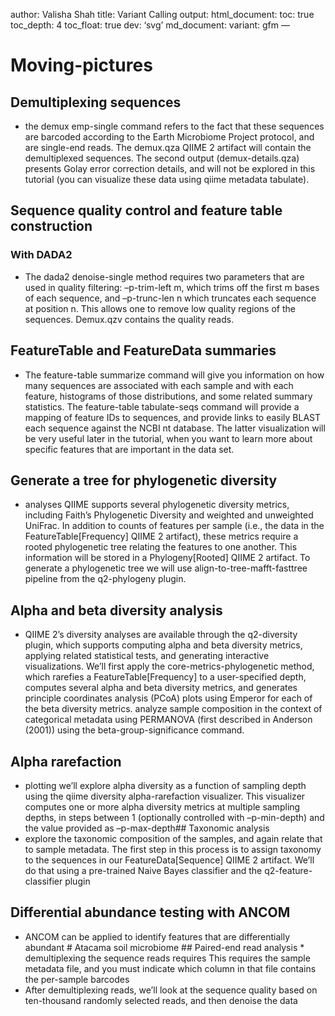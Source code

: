 author: Valisha Shah title: Variant Calling output: html\_document: toc:
true toc\_depth: 4 toc\_float: true dev: ‘svg’ md\_document: variant:
gfm —

Moving-pictures
===============

Demultiplexing sequences
------------------------

-   the demux emp-single command refers to the fact that these sequences
    are barcoded according to the Earth Microbiome Project protocol, and
    are single-end reads. The demux.qza QIIME 2 artifact will contain
    the demultiplexed sequences. The second output (demux-details.qza)
    presents Golay error correction details, and will not be explored in
    this tutorial (you can visualize these data using qiime metadata
    tabulate).

Sequence quality control and feature table construction
-------------------------------------------------------

### With DADA2

-   The dada2 denoise-single method requires two parameters that are
    used in quality filtering: –p-trim-left m, which trims off the first
    m bases of each sequence, and –p-trunc-len n which truncates each
    sequence at position n. This allows one to remove low quality
    regions of the sequences. Demux.qzv contains the quality reads.

FeatureTable and FeatureData summaries
--------------------------------------

-   The feature-table summarize command will give you information on how
    many sequences are associated with each sample and with each
    feature, histograms of those distributions, and some related summary
    statistics. The feature-table tabulate-seqs command will provide a
    mapping of feature IDs to sequences, and provide links to easily
    BLAST each sequence against the NCBI nt database. The latter
    visualization will be very useful later in the tutorial, when you
    want to learn more about specific features that are important in the
    data set.

Generate a tree for phylogenetic diversity
------------------------------------------

-   analyses QIIME supports several phylogenetic diversity metrics,
    including Faith’s Phylogenetic Diversity and weighted and unweighted
    UniFrac. In addition to counts of features per sample (i.e., the
    data in the FeatureTable\[Frequency\] QIIME 2 artifact), these
    metrics require a rooted phylogenetic tree relating the features to
    one another. This information will be stored in a
    Phylogeny\[Rooted\] QIIME 2 artifact. To generate a phylogenetic
    tree we will use align-to-tree-mafft-fasttree pipeline from the
    q2-phylogeny plugin.

Alpha and beta diversity analysis
---------------------------------

-   QIIME 2’s diversity analyses are available through the q2-diversity
    plugin, which supports computing alpha and beta diversity metrics,
    applying related statistical tests, and generating interactive
    visualizations. We’ll first apply the core-metrics-phylogenetic
    method, which rarefies a FeatureTable\[Frequency\] to a
    user-specified depth, computes several alpha and beta diversity
    metrics, and generates principle coordinates analysis (PCoA) plots
    using Emperor for each of the beta diversity metrics. analyze sample
    composition in the context of categorical metadata using PERMANOVA
    (first described in Anderson (2001)) using the
    beta-group-significance command.

Alpha rarefaction
-----------------

-   plotting we’ll explore alpha diversity as a function of sampling
    depth using the qiime diversity alpha-rarefaction visualizer. This
    visualizer computes one or more alpha diversity metrics at multiple
    sampling depths, in steps between 1 (optionally controlled with
    –p-min-depth) and the value provided as –p-max-depth\#\# Taxonomic
    analysis
-   explore the taxonomic composition of the samples, and again relate
    that to sample metadata. The first step in this process is to assign
    taxonomy to the sequences in our FeatureData\[Sequence\] QIIME 2
    artifact. We’ll do that using a pre-trained Naive Bayes classifier
    and the q2-feature-classifier plugin

Differential abundance testing with ANCOM
-----------------------------------------

-   ANCOM can be applied to identify features that are differentially
    abundant \# Atacama soil microbiome \#\# Paired-end read analysis \*
    demultiplexing the sequence reads requires This requires the sample
    metadata file, and you must indicate which column in that file
    contains the per-sample barcodes
-   After demultiplexing reads, we’ll look at the sequence quality based
    on ten-thousand randomly selected reads, and then denoise the data
